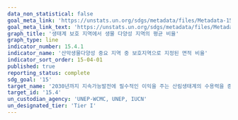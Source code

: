 ```yaml
---
data_non_statistical: false
goal_meta_link: 'https://unstats.un.org/sdgs/metadata/files/Metadata-15-04-01.pdf'
goal_meta_link_text: 'https://unstats.un.org/sdgs/metadata/files/Metadata-15-04-01.pdf'
graph_title: '생태계 보호 지역에서 생물 다양성 지역의 평균 비율'
graph_type: line
indicator_number: 15.4.1
indicator_name: '산악생물다양성 중요 지역 중 보호지역으로 지정된 면적 비율'
indicator_sort_order: 15-04-01
published: true
reporting_status: complete
sdg_goal: '15'
target_name: '2030년까지 지속가능발전에 필수적인 이익을 주는 산림생태계의 수용력을 증진하기 위해, 생물다양성을 포함한 산림 생태계 보존을 보장'
target_id: '15.4'
un_custodian_agency: 'UNEP-WCMC, UNEP, IUCN'
un_designated_tier: 'Tier I'
---
```

